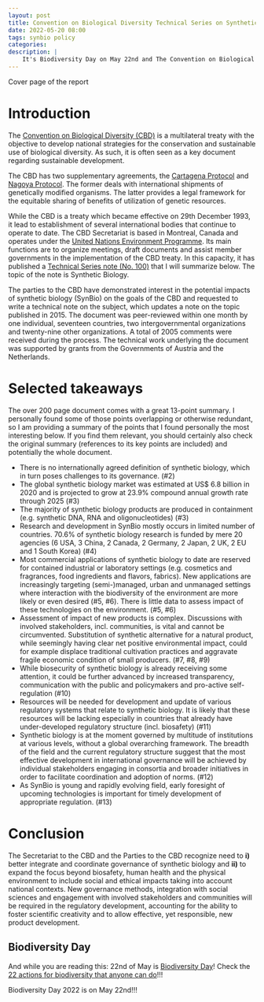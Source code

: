 ```yaml
---
layout: post
title: Convention on Biological Diversity Technical Series on Synthetic Biology
date: 2022-05-20 08:00
tags: synbio policy
categories:
description: |
    It's Biodiversity Day on May 22nd and The Convention on Biological Diversity (CBD) has published Technical Series note (No. 100) on Synthetic Biology focusing mainly on its governance and impact on different stakeholders which I summarize in this post. Read on to find out more!
---
```


<div class="img_row">
	<img class="col three" src="{{ site.baseurl }}/img/cbd_synbio.png" alt="" title="Header"/>
</div>
<div class="col three caption">
Cover page of the report
</div>

# Introduction

The [Convention on Biological Diversity (CBD)](https://www.cbd.int/) is a multilateral treaty with the objective to develop national strategies for the conservation and sustainable use of biological diversity. As such, it is often seen as a key document regarding sustainable development.

The CBD has two supplementary agreements, the [Cartagena Protocol](https://en.wikipedia.org/wiki/Cartagena_Protocol_on_Biosafety) and [Nagoya Protocol](https://en.wikipedia.org/wiki/Nagoya_Protocol). The former deals with international shipments of genetically modified organisms. The latter provides a legal framework for the equitable sharing of benefits of utilization of genetic resources.

While the CBD is a treaty which became effective on 29th December 1993, it lead to establishment of several international bodies that continue to operate to date. The CBD Secretariat is based in Montreal, Canada and operates under the [United Nations Environment Programme](https://www.unep.org/).  Its main functions are to organize meetings, draft documents and assist member governments in the implementation of the CBD treaty. In this capacity, it has published a [Technical Series note (No. 100)](https://www.cbd.int/ts/) that I will summarize below. The topic of the note is Synthetic Biology.

The parties to the CBD have demonstrated interest in the potential impacts of synthetic biology (SynBio) on the goals of the CBD and requested to write a technical note on the subject, which updates a note on the topic published in 2015. The document was peer-reviewed within one month by one individual, seventeen countries, two intergovernmental organizations and twenty-nine other organizations. A total of 2005 comments were received during the process. The technical work underlying the document was supported by grants from the Governments of Austria and the Netherlands.

# Selected takeaways

The over 200 page document comes with a great 13-point summary. I personally found some of those points overlapping or otherwise redundant, so I am providing a summary of the points that I found personally the most interesting below. If you find them relevant, you should certainly also check the original summary (references to its key points are included) and potentially the whole document.

  * There is no internationally agreed definition of synthetic biology, which in turn poses challenges to its governance. (\#2)
  * The global synthetic biology market was estimated at US$ 6.8 billion in 2020 and is projected to grow at 23.9% compound annual growth rate through 2025 (\#3)
  * The majority of synthetic biology products are produced in containment (e.g. synthetic DNA, RNA and oligonucleotides) (\#3)
  * Research and development in SynBio mostly occurs in limited number of countries. 70.6% of synthetic biology research is funded by mere 20 agencies (6 USA, 3 China, 2 Canada, 2 Germany, 2 Japan, 2 UK, 2 EU and 1 South Korea) (\#4)
  * Most commercial applications of synthetic biology to date are reserved for contained industrial or laboratory settings (e.g. cosmetics and fragrances, food ingredients and flavors, fabrics). New applications are increasingly targeting (semi-)managed, urban and unmanaged settings where interaction with the biodiversity of the environment are more likely or even desired (\#5, \#6). There is little data to assess impact of these technologies on the environment. (\#5, \#6)
  * Assessment of impact of new products is complex. Discussions with involved stakeholders, incl. communities, is vital and cannot be circumvented. Substitution of synthetic alternative for a natural product, while seemingly having clear net positive environmental impact, could for example displace traditional cultivation practices and aggravate fragile economic condition of small producers. (\#7, \#8, \#9)
  *  While biosecurity of synthetic biology is already receiving some attention, it could be further advanced by increased transparency, communication with the public and policymakers and pro-active self-regulation (\#10)
  * Resources will be needed for development and update of various regulatory systems that relate to synthetic biology. It is likely that these resources will be lacking especially in countries that already have under-developed regulatory structure (incl. biosafety) (\#11)
  * Synthetic biology is at the moment governed by multitude of institutions at various levels, without a global overarching framework. The breadth of the field and the current regulatory structure suggest that the most effective development in international governance will be achieved by individual stakeholders engaging in consortia and broader initiatives in order to facilitate coordination and adoption of norms. (\#12)
  * As SynBio is young and rapidly evolving field, early foresight of upcoming technologies is important for timely development of appropriate regulation. (\#13)

# Conclusion

The Secretariat to the CBD and the Parties to the CBD recognize need to **i)** better integrate and coordinate governance of synthetic biology and **ii)** to expand the focus beyond biosafety, human health and the physical environment to include social and ethical impacts taking into account national contexts. New governance methods, integration with social sciences and engagement with involved stakeholders and communities will be required in the regulatory development, accounting for the ability to foster scientific creativity and to allow effective, yet responsible, new product development.

## Biodiversity Day

And while you are reading this: 22nd of May is [Biodiversity Day](https://www.cbd.int/biodiversity-day)! Check the [22 actions for biodiversity that anyone can do](https://www.cbd.int/biodiversity-day/activities/22)!!!

<div class="img_row">
	<img class="col three" src="{{ site.baseurl }}/img/idb-logo-en-web.png" alt="" title="Header"/>
</div>
<div class="col three caption">
Biodiversity Day 2022 is on May 22nd!!!
</div>

<br/>
